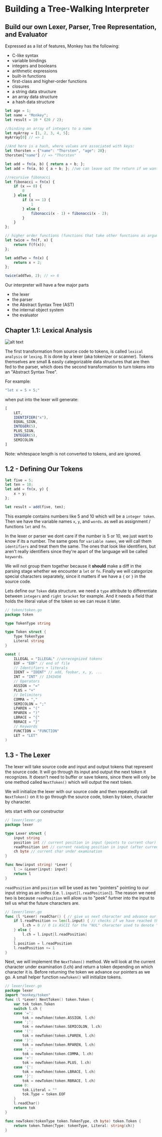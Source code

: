 # Building a Tree-Walking Interpreter

## Build our own Lexer, Parser, Tree Representation, and Evaluator

Expressed as a list of features, Monkey has the following:
- C-like syntax
- variable bindings
- integers and booleans
- arithmetic expressions
- built-in functions
- first-class and higher-order functions
- closures
- a string data structure
- an array data structure
- a hash data structure

```js
let age = 1;
let name = "Monkey";
let result = 10 * (20 / 2);

//binding an array of integers to a name
let myArray = [1, 2, 3, 4, 5];
myArray[0] // => 1

//And here is a hash, where values are associated with keys:
let thorsten = {"name": "Thorsten", "age": 28};
thorsten["name"] // => "Thorsten"

let add = fn(a, b) { return a + b; };
let add = fn(a, b) { a + b; }; //we can leave out the return if we want to

//recursive fibonacci
let fibonacci = fn(x) {
    if (x == 0) {
        0
    } else {
        if (x == 1) {
            1
        } else {
            fibonacci(x - 1) + fibonacci(x - 2);
        }
    }
};

// higher order functions (functions that take other functions as arguments)
let twice = fn(f, x) {
    return f(f(x));
};

let addTwo = fn(x) {
    return x + 2;
};

twice(addTwo, 2); // => 6
```

Our interpreter will have a few major parts
- the lexer
- the parser
- the Abstract Syntax Tree (AST)
- the internal object system
- the evaluator

## Chapter 1.1: Lexical Analysis

![alt text](fig1.png)

The first transformation from source code to tokens, is called `lexical analysis` or `lexing`. It is done by a lexer (aka tokenizer or scanner). Tokens themselves are small & easily categorizable data structures that are then fed to the parser, which does the second transformation to turn tokens into an "Abstract Syntax Tree".

For example: 

```js
"let x = 5 + 5;" 
```
when put into the lexer will generate:
```js
[
    LET,
    IDENTIFIER("x"),
    EQUAL_SIGN,
    INTEGER(5),
    PLUS_SIGN,
    INTEGER(5),
    SEMICOLON
]
```

Note: whitespace length is not converted to tokens, and are ignored. 

## 1.2 - Defining Our Tokens

```js
let five = 5;
let ten = 10;
let add = fn(x, y) {
    x + y;
};

let result = add(five, ten);
```
This example contains numbers like 5 and 10 which will be a `integer token`. Then we have the variable names `x`, `y`, and `words`. as well as assignment / functions `let` and `fn`. 

In the lexer or parser we dont care if the number is 5 or 10, we just want to know if its a number. The same goes for `variable names`, we will call them `identifiers` and treat them the same. The ones that look like identifiers, but aren't really identifiers since they're apart of the language will be called `keywords`. 

We will not group them together because it **should** make a diff in the parsing stage whether we encounter a `let` or `fn`. Finally we will categorize special characters separately, since it matters if we have a `{` or `}` in the source code. 

Lets define our `Token` data structure. we need a `type` attribute to differentiate between `integers` and `right bracket` for example. And it needs a field that holds the literal value of the token so we can reuse it later. 

```go
// token/token.go
package token

type TokenType string

type Token struct {
    Type TokenType
    Literal string
}

const (
    ILLEGAL = "ILLEGAL" //unrecognized tokens
    EOF = "EOF" // end of file
    // Identifiers + literals
    IDENT = "IDENT" // add, foobar, x, y, ...
    INT = "INT" // 1343456
    // Operators
    ASSIGN = "="
    PLUS = "+"
    // Delimiters
    COMMA = ","
    SEMICOLON = ";"
    LPAREN = "("
    RPAREN = ")"
    LBRACE = "{"
    RBRACE = "}"
    // Keywords
    FUNCTION = "FUNCTION"
    LET = "LET"
)
```

## 1.3 - The Lexer 

The lexer will take source code and input and output tokens that represent the source code. It will go through its input and output the next token it recognizes. It doesn't need to buffer or save tokens, since there will only be one method called `NextToken()` which will output the next token. 

We will initialize the lexer with our source code and then repeatedly call `NextToken()` on it to go through the source code, token by token, character by character. 

lets start with our constructor

```go
// lexer/lexer.go
package lexer

type Lexer struct {
    input string
    position int // current position in input (points to current char)
    readPosition int // current reading position in input (after current char)
    ch byte // current char under examination
}

func New(input string) *Lexer {
    l := &Lexer{input: input}
    return l
}
```

`readPosition` and `position` will be used as two "pointers" pointing to our 
input string as an index (i.e. `l.input[l.readPosition]`). The reason we need two is because `readPosition` will allow us to "peek" furtner into the input to tell us what the future characters are. 

```go
// lexer/lexer.go
func (l *Lexer) readChar() { // give us next character and advance our position in the input string
    if l.readPosition >= len(l.input) { // checks if we have reached the end of the input
        l.ch = 0 // 0 is ASCII for the "NUL" character used to denote "EOF" or "unitialized"
    } else {
        l.ch = l.input[l.readPosition]
    }
    l.position = l.readPosition
    l.readPosition += 1
}
```

Next, we will implement the `NextToken()` method. We will look at the current character under examination (l.ch) and return a token depending on which character it is. Before returning the token we advance our pointers as we go. A small helper function `newToken()` will initialize tokens. 

```go
// lexer/lexer.go
package lexer
import "monkey/token"
func (l *Lexer) NextToken() token.Token {
    var tok token.Token
    switch l.ch {
    case '=':
        tok = newToken(token.ASSIGN, l.ch)
    case ';':
        tok = newToken(token.SEMICOLON, l.ch)
    case '(':
        tok = newToken(token.LPAREN, l.ch)
    case ')':
        tok = newToken(token.RPAREN, l.ch)
    case ',':
        tok = newToken(token.COMMA, l.ch)
    case '+':
        tok = newToken(token.PLUS, l.ch)
    case '{':
        tok = newToken(token.LBRACE, l.ch)
    case '}':
        tok = newToken(token.RBRACE, l.ch)
    case 0:
        tok.Literal = ""
        tok.Type = token.EOF
    }
    l.readChar()
    return tok
}

func newToken(tokenType token.TokenType, ch byte) token.Token {
    return token.Token{Type: tokenType, Literal: string(ch)}
}
```




